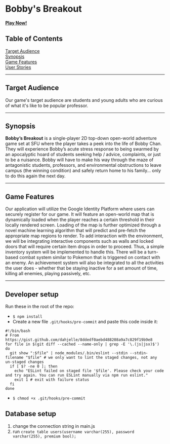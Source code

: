 # Bobby's Breakout

<a href="https://project-276.herokuapp.com/"><b>Play Now!</b></a>

## Table of Contents
[Target Audience](#target-audience)\
[Synopsis](#synopsis)\
[Game Features](#features)\
[User Stories](#user-stories)

---

<a name="target-audience">

## Target Audience
Our game's target audience are students and young adults who are curious of what it's like to be popular professor.

---


<a name="synopsis">

## Synopsis

**Bobby’s Breakout**​ is a single-player 2D top-down open-world adventure game set at SFU where the player takes a peek into the life of Bobby Chan. They will experience Bobby’s acute stress response to being swarmed by an apocalyptic hoard of students seeking help / advice, complaints, or just to be a nuisance. Bobby will have to make his way through the maze of antagonistic students, professors, and environmental obstructions to leave campus (the winning condition) and safely return home to his family… only to do this again the next day. 

---

<a name="features">

## Game Features

Our application will utilize the Google Identity Platform where users can securely register for our game. It will feature an open-world map that is dynamically loaded when the player reaches a certain threshold in their locally rendered screen. Loading of the map is further optimized through a novel machine learning algorithm that will predict and pre-fetch the appropriate map regions to render. To add interaction with the environment, we will be integrating interactive components such as walls and locked doors that will require certain item drops in order to proceed. Thus, a simple inventory system will be implemented to handle this. There will be a turn-based combat system similar to Pokemon that is triggered on contact with an enemy. An achievement system will also be integrated to all the activities the user does - whether that be staying inactive for a set amount of time, killing all enemies, playing passively, etc.

---

## Developer setup

Run these in the root of the repo:
* `$ npm install`
* Create a new file `.git/hooks/pre-commit` and paste this code inside it:
```
#!/bin/bash
# From https://gist.github.com/dahjelle/8ddedf0aebd488208a9a7c829f19b9e8
for file in $(git diff --cached --name-only | grep -E '\.(js|jsx)$')
do
  git show ":$file" | node_modules/.bin/eslint --stdin --stdin-filename "$file" # we only want to lint the staged changes, not any un-staged changes
  if [ $? -ne 0 ]; then
    echo "ESLint failed on staged file '$file'. Please check your code and try again. You can run ESLint manually via npm run eslint."
    exit 1 # exit with failure status
  fi
done
```

* `$ chmod +x .git/hooks/pre-commit`



## Database setup

1. change the connection string in main.js
2. run `create table users(username varchar(255), password varchar(255), premium bool);`

